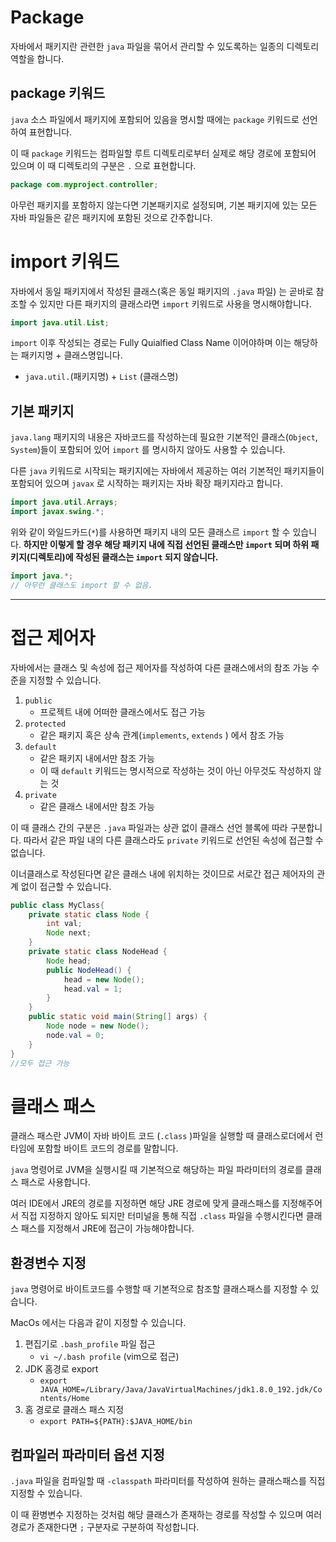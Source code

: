 # Package

자바에서 패키지란 관련한 `java` 파일을 묶어서 관리할 수 있도록하는 일종의 디렉토리 역할을 합니다.

## package 키워드

`java` 소스 파일에서 패키지에 포함되어 있음을 명시할 때에는 `package` 키워드로 선언하여 표현합니다.

이 때 `package` 키워드는 컴파일할 루트 디렉토리로부터 실제로 해당 경로에 포함되어 있으며 이 때 디렉토리의 구분은 `.` 으로 표현합니다.

```java
package com.myproject.controller;
```

아무런 패키지를 포함하지 않는다면 기본패키지로 설정되며, 기본 패키지에 있는 모든 자바 파일들은 같은 패키지에 포함된 것으로 간주합니다.

# import 키워드

자바에서 동일 패키지에서 작성된 클래스(혹은 동일 패키지의 `.java` 파일) 는 곧바로 참조할 수 있지만 다른 패키지의 클래스라면 `import` 키워드로 사용을 명시해야합니다.

```java
import java.util.List;
```

`import` 이후 작성되는 경로는 Fully Quialfied Class Name 이어야하며 이는 해당하는 패키지명 + 클래스명입니다.

- `java.util.`(패키지명) + `List` (클래스명)

## 기본 패키지

`java.lang` 패키지의 내용은 자바코드를 작성하는데 필요한 기본적인 클래스(`Object`, `System`)들이 포함되어 있어 `import` 를 명시하지 않아도 사용할 수 있습니다.

다른 `java` 키워드로 시작되는 패키지에는 자바에서 제공하는 여러 기본적인 패키지들이 포함되어 있으며 `javax` 로 시작하는 패키지는 자바 확장 패키지라고 합니다.

```java
import java.util.Arrays;
import javax.swing.*;
```

위와 같이 와일드카드(`*`)를 사용하면 패키지 내의 모든 클래스르 `import` 할 수 있습니다. **하지만 이렇게 할 경우 해당 패키지 내에 직접 선언된 클래스만 `import`  되며 하위 패키지(디렉토리)에 작성된 클래스는 `import` 되지 않습니다.**

```java
import java.*;
// 아무런 클래스도 import 할 수 없음.
```

---

# 접근 제어자

자바에서는 클래스 및 속성에 접근 제어자를 작성하여 다른 클래스에서의 참조 가능 수준을 지정할 수 있습니다.

1. `public` 
    - 프로젝트 내에 어떠한 클래스에서도 접근 가능
2. `protected` 
    - 같은 패키지 혹은 상속 관계(`implements`, `extends` ) 에서 참조 가능
3. `default` 
    - 같은 패키지 내에서만 참조 가능
    - 이 때 `default` 키워드는 명시적으로 작성하는 것이 아닌 아무것도 작성하지 않는 것
4. `private`
    - 같은 클래스 내에서만 참조 가능

이 때 클래스 간의 구분은 `.java` 파일과는 상관 없이 클래스 선언 블록에 따라 구분합니다. 따라서 같은 파일 내의 다른 클래스라도 `private` 키워드로 선언된 속성에 접근할 수 없습니다.

이너클래스로 작성된다면 같은 클래스 내에 위치하는 것이므로 서로간 접근 제어자의 관계 없이 접근할 수 있습니다.

```java
public class MyClass{
	private static class Node {
		int val;
		Node next;
	}
	private static class NodeHead {
		Node head;
		public NodeHead() {
			head = new Node();
			head.val = 1;
		}
	}
	public static void main(String[] args) {
		Node node = new Node();
		node.val = 0;
	}
}
//모두 접근 가능
```

# 클래스 패스

클래스 패스란 JVM이 자바 바이트 코드 (`.class` )파일을 실행할 때 클래스로더에서 런타임에 포함할 바이트 코드의 경로를 말합니다.

`java` 명령어로 JVM을 실행시킬 때 기본적으로 해당하는 파일 파라미터의 경로를 클래스 패스로 사용합니다.

여러 IDE에서 JRE의 경로를 지정하면 해당 JRE 경로에 맞게 클래스패스를 지정해주어서 직접 지정하지 않아도 되지만 터미널을 통해 직접 `.class` 파일을 수행시킨다면 클래스 패스를 지정해서 JRE에 접근이 가능해야합니다.

## 환경변수 지정

`java` 명령어로 바이트코드를 수행할 때 기본적으로 참조할 클래스패스를 지정할 수 있습니다.

MacOs 에서는 다음과 같이 지정할 수 있습니다.

1. 편집기로 `.bash_profile` 파일 접근
    - `vi ~/.bash profile` (vim으로 접근)
2. JDK 홈경로 export
    - `export JAVA_HOME=/Library/Java/JavaVirtualMachines/jdk1.8.0_192.jdk/Contents/Home`
3. 홈 경로로 클래스 패스 지정
    - `export PATH=${PATH}:$JAVA_HOME/bin`

## 컴파일러 파라미터 옵션 지정

`.java` 파일을 컴파일할 때 `-classpath` 파라미터를 작성하여 원하는 클래스패스를 직접 지정할 수 있습니다. 

이 때 환병변수 지정하는 것처럼 해당 클래스가 존재하는 경로를 작성할 수 있으며 여러 경로가 존재한다면 `;` 구분자로 구분하여 작성합니다.
